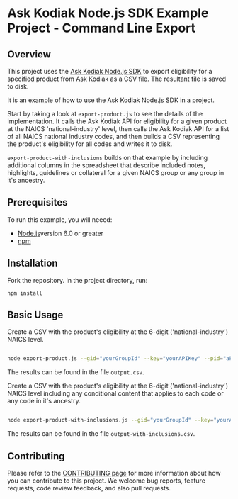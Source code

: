 # Ask Kodiak Node.js SDK Example Project - Command Line Export

## Overview 

This project uses the [Ask Kodiak Node.js SDK](https://github.com/AskKodiak/node-sdk) to export eligibility for a specified product from Ask Kodiak as a CSV file. The resultant file is saved to disk. 

It is an example of how to use the Ask Kodiak Node.js SDK in a project.

Start by taking a look at `export-product.js` to see the details of the implementation. It calls the Ask Kodiak API for eligibility for a given product at the NAICS 'national-industry' level, then calls the Ask Kodiak API for a list of all NAICS national industry codes, and then builds a CSV representing the product's eligibility for all codes and writes it to disk. 

`export-product-with-inclusions` builds on that example by including additional columns in the spreadsheet that describe included notes, highlights, guidelines or collateral for a given NAICS group or any group in it's ancestry.

## Prerequisites 

To run this example, you will neeed:

  * [Node.js](https://nodejs.org/en/)version 6.0 or greater
  * [npm](https://www.npmjs.com/get-npm)

## Installation

Fork the repository. In the project directory, run:

``` 
npm install

```

## Basic Usage

Create a CSV with the product's eligibility at the 6-digit ('national-industry') NAICS level.

```bash

node export-product.js --gid="yourGroupId" --key="yourAPIKey" --pid="aProductId"

```

The results can be found in the file `output.csv`.

Create a CSV with the product's eligibility at the 6-digit ('national-industry') NAICS level including any conditional content that applies to each code or any code in it's ancestry.

```bash

node export-product-with-inclusions.js --gid="yourGroupId" --key="yourAPIKey" --pid="aProductId"

```

The results can be found in the file `output-with-inclusions.csv`.

## Contributing

Please refer to the [CONTRIBUTING page](./CONTRIBUTING.md) for more information
about how you can contribute to this project. We welcome bug reports, feature
requests, code review feedback, and also pull requests.



